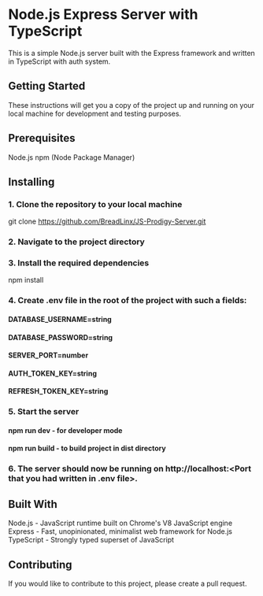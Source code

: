 # Node.js Express Server with TypeScript
This is a simple Node.js server built with the Express framework and written in TypeScript with auth system.

## Getting Started
These instructions will get you a copy of the project up and running on your local machine for development and testing purposes.

## Prerequisites
Node.js
npm (Node Package Manager)

## Installing
### 1. Clone the repository to your local machine
git clone https://github.com/BreadLinx/JS-Prodigy-Server.git
### 2. Navigate to the project directory
### 3. Install the required dependencies
npm install
### 4. Create .env file in the root of the project with such a fields:
#### DATABASE_USERNAME=string
#### DATABASE_PASSWORD=string
#### SERVER_PORT=number
#### AUTH_TOKEN_KEY=string
#### REFRESH_TOKEN_KEY=string
### 5. Start the server
#### npm run dev - for developer mode
#### npm run build - to build project in dist directory
### 6. The server should now be running on http://localhost:<Port that you had written in .env file>.

## Built With
Node.js - JavaScript runtime built on Chrome's V8 JavaScript engine
Express - Fast, unopinionated, minimalist web framework for Node.js
TypeScript - Strongly typed superset of JavaScript

## Contributing
If you would like to contribute to this project, please create a pull request.
